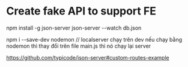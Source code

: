 # Create fake API to support FE

npm install -g json-server
json-server --watch db.json



npm i --save-dev nodemon  // localserver chạy trên dev
nếu chạy bằng nodemon thì thay đổi trên file main.js thì nó chạy lại server


https://github.com/typicode/json-server#custom-routes-example